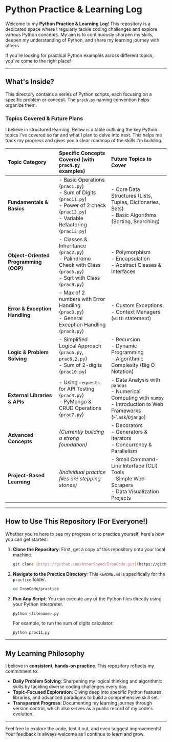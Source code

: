 # Python Practice & Learning Log

Welcome to my **Python Practice & Learning Log**! This repository is a dedicated space where I regularly tackle coding challenges and explore various Python concepts. My aim is to continuously sharpen my skills, deepen my understanding of Python, and share my learning journey with others.

If you're looking for practical Python examples across different topics, you've come to the right place!

---

## What's Inside?

This directory contains a series of Python scripts, each focusing on a specific problem or concept. The `pracN.py` naming convention helps organize them.

### Topics Covered & Future Plans

I believe in structured learning. Below is a table outlining the key Python topics I've covered so far and what I plan to delve into next. This helps me track my progress and gives you a clear roadmap of the skills I'm building.

| Topic Category                | Specific Concepts Covered (with `pracN.py` examples)                                                     | Future Topics to Cover                                   |
| :---------------------------- | :------------------------------------------------------------------------------------------------------- | :------------------------------------------------------- |
| **Fundamentals & Basics** | - Basic Operations (`prac1.py`)<br>- Sum of Digits (`prac11.py`)<br>- Power of 2 check (`prac13.py`)<br>- Variable Refactoring (`prac12.py`) | - Core Data Structures (Lists, Tuples, Dictionaries, Sets)<br>- Basic Algorithms (Sorting, Searching) |
| **Object-Oriented Programming (OOP)** | - Classes & Inheritance (`prac2.py`)<br>- Palindrome Check with Class (`prac5.py`)<br>- Sqrt with Class (`prac9.py`) | - Polymorphism<br>- Encapsulation<br>- Abstract Classes & Interfaces |
| **Error & Exception Handling** | - Max of 2 numbers with Error Handling (`prac3.py`)<br>- General Exception Handling (`prac8.py`)                 | - Custom Exceptions<br>- Context Managers (`with` statement) |
| **Logic & Problem Solving** | - Simplified Logical Approach (`prac6.py`, `prac6.2.py`)<br>- Sum of 2-digits (`prac10.py`)                | - Recursion<br>- Dynamic Programming<br>- Algorithmic Complexity (Big O Notation) |
| **External Libraries & APIs** | - Using `requests` for API Testing (`prac4.py`)<br>- PyMongo & CRUD Operations (`prac7.py`)                  | - Data Analysis with `pandas`<br>- Numerical Computing with `numpy`<br>- Introduction to Web Frameworks (`Flask`/`Django`) |
| **Advanced Concepts** | *(Currently building a strong foundation)* | - Decorators<br>- Generators & Iterators<br>- Concurrency & Parallelism |
| **Project-Based Learning** | *(Individual practice files are stepping stones)* | - Small Command-Line Interface (CLI) Tools<br>- Simple Web Scrapers<br>- Data Visualization Projects |

---

## How to Use This Repository (For Everyone!)

Whether you're here to see my progress or to practice yourself, here's how you can get started:

1.  **Clone the Repository**:
    First, get a copy of this repository onto your local machine.
    ```bash
    git clone [https://github.com/AtharSayed/IronCode.git](https://github.com/AtharSayed/IronCode.git)
    ```
2.  **Navigate to the Practice Directory**:
    This `README.md` is specifically for the `practice` folder.
    ```bash
    cd IronCode/practice
    ```
3.  **Run Any Script**:
    You can execute any of the Python files directly using your Python interpreter.
    ```bash
    python <filename>.py
    ```
    For example, to run the sum of digits calculator:
    ```bash
    python prac11.py
    ```

---

## My Learning Philosophy

I believe in **consistent, hands-on practice**. This repository reflects my commitment to:

* **Daily Problem Solving**: Sharpening my logical thinking and algorithmic skills by tackling diverse coding challenges every day.
* **Topic-Focused Exploration**: Diving deep into specific Python features, libraries, and advanced paradigms to build a comprehensive skill set.
* **Transparent Progress**: Documenting my learning journey through version control, which also serves as a public record of my code's evolution.

---

Feel free to explore the code, test it out, and even suggest improvements! Your feedback is always welcome as I continue to learn and grow.
